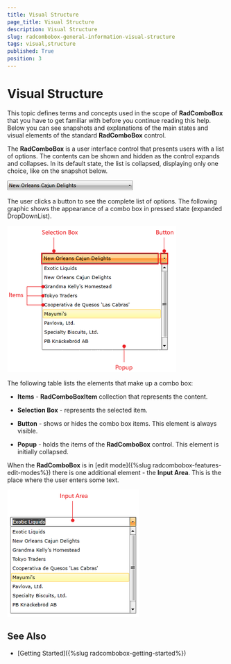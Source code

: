 ```yaml
---
title: Visual Structure
page_title: Visual Structure
description: Visual Structure
slug: radcombobox-general-information-visual-structure
tags: visual,structure
published: True
position: 3
---
```


# Visual Structure

This topic defines terms and concepts used in the scope of __RadComboBox__ that you have to get familiar with before you continue reading this help. Below you can see snapshots and explanations of the main states and visual elements of the standard __RadComboBox__ control.

The __RadComboBox__ is a user interface control that presents users with a list of options. The contents can be shown and hidden as the control expands and collapses. In its default state, the list is collapsed, displaying only one choice, like on the snapshot below.

![Rad Combo Box Visual Structure 01](images/RadComboBox_VisualStructure_01.PNG)

The user clicks a button to see the complete list of options. The following graphic shows the appearance of a combo box in pressed state (expanded DropDownList).

![Rad Combo Box Visual Structure 02](images/RadComboBox_VisualStructure_02.png)

The following table lists the elements that make up a combo box:

* __Items__ - __RadComboBoxItem__ collection that represents the content.

* __Selection Box__ - represents the selected item.

* __Button__ - shows or hides the combo box items. This element is always visible.

* __Popup__ - holds the items of the __RadComboBox__ control. This element is initially collapsed.

When the __RadComboBox__ is in [edit mode]({%slug radcombobox-features-edit-modes%}) there is one additional element - the __Input Area__. This is the place where the user enters some text.

![Rad Combo Box Visual Structure 03](images/RadComboBox_VisualStructure_03.png)

## See Also

 * [Getting Started]({%slug radcombobox-getting-started%})
